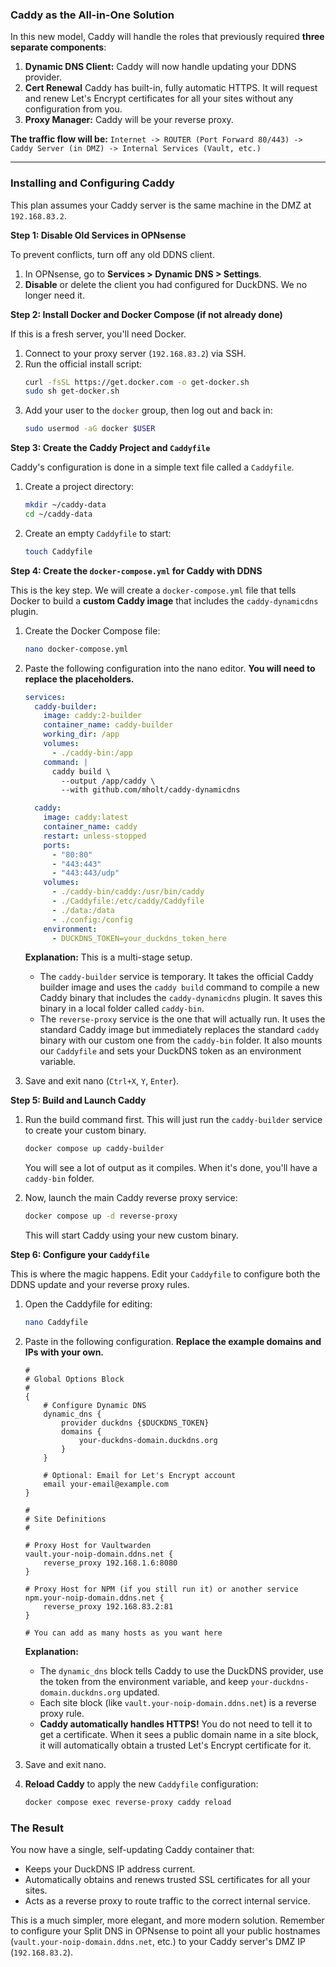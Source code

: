 ### **Caddy as the All-in-One Solution**

In this new model, Caddy will handle the roles that previously required **three separate components**:
1.  **Dynamic DNS Client:** Caddy will now handle updating your DDNS provider.
2.  **Cert Renewal** Caddy has built-in, fully automatic HTTPS. It will request and renew Let's Encrypt certificates for all your sites without any configuration from you.
3.  **Proxy Manager:** Caddy will be your reverse proxy.

**The traffic flow will be:**
`Internet -> ROUTER (Port Forward 80/443) -> Caddy Server (in DMZ) -> Internal Services (Vault, etc.)`

---

### **Installing and Configuring Caddy**

This plan assumes your Caddy server is the same machine in the DMZ at `192.168.83.2`.

**Step 1: Disable Old Services in OPNsense**

To prevent conflicts, turn off any old DDNS client.
1.  In OPNsense, go to **Services > Dynamic DNS > Settings**.
2.  **Disable** or delete the client you had configured for DuckDNS. We no longer need it.

**Step 2: Install Docker and Docker Compose (if not already done)**

If this is a fresh server, you'll need Docker.
1.  Connect to your proxy server (`192.168.83.2`) via SSH.
2.  Run the official install script:
    ```bash
    curl -fsSL https://get.docker.com -o get-docker.sh
    sudo sh get-docker.sh
    ```
3.  Add your user to the `docker` group, then log out and back in:
    ```bash
    sudo usermod -aG docker $USER
    ```

**Step 3: Create the Caddy Project and `Caddyfile`**

Caddy's configuration is done in a simple text file called a `Caddyfile`.

1.  Create a project directory:
    ```bash
    mkdir ~/caddy-data
    cd ~/caddy-data
    ```

2.  Create an empty `Caddyfile` to start:
    ```bash
    touch Caddyfile
    ```

**Step 4: Create the `docker-compose.yml` for Caddy with DDNS**

This is the key step. We will create a `docker-compose.yml` file that tells Docker to build a **custom Caddy image** that includes the `caddy-dynamicdns` plugin.

1.  Create the Docker Compose file:
    ```bash
    nano docker-compose.yml
    ```

2.  Paste the following configuration into the nano editor. **You will need to replace the placeholders.**

    ```yaml
    services:
      caddy-builder:
        image: caddy:2-builder
        container_name: caddy-builder
        working_dir: /app
        volumes:
          - ./caddy-bin:/app
        command: |
          caddy build \
            --output /app/caddy \
            --with github.com/mholt/caddy-dynamicdns

      caddy:
        image: caddy:latest
        container_name: caddy
        restart: unless-stopped
        ports:
          - "80:80"
          - "443:443"
          - "443:443/udp"
        volumes:
          - ./caddy-bin/caddy:/usr/bin/caddy
          - ./Caddyfile:/etc/caddy/Caddyfile
          - ./data:/data
          - ./config:/config
        environment:
          - DUCKDNS_TOKEN=your_duckdns_token_here
    ```

    **Explanation:** This is a multi-stage setup.
    *   The `caddy-builder` service is temporary. It takes the official Caddy builder image and uses the `caddy build` command to compile a new Caddy binary that includes the `caddy-dynamicdns` plugin. It saves this binary in a local folder called `caddy-bin`.
    *   The `reverse-proxy` service is the one that will actually run. It uses the standard Caddy image but immediately replaces the standard `caddy` binary with our custom one from the `caddy-bin` folder. It also mounts our `Caddyfile` and sets your DuckDNS token as an environment variable.

3.  Save and exit nano (`Ctrl+X`, `Y`, `Enter`).

**Step 5: Build and Launch Caddy**

1.  Run the build command first. This will just run the `caddy-builder` service to create your custom binary.

    ```bash
    docker compose up caddy-builder
    ```
    You will see a lot of output as it compiles. When it's done, you'll have a `caddy-bin` folder.

2.  Now, launch the main Caddy reverse proxy service:

    ```bash
    docker compose up -d reverse-proxy
    ```
    This will start Caddy using your new custom binary.

**Step 6: Configure your `Caddyfile`**

This is where the magic happens. Edit your `Caddyfile` to configure both the DDNS update and your reverse proxy rules.

1.  Open the Caddyfile for editing:
    ```bash
    nano Caddyfile
    ```
2.  Paste in the following configuration. **Replace the example domains and IPs with your own.**

    ```caddy
    #
    # Global Options Block
    #
    {
        # Configure Dynamic DNS
        dynamic_dns {
            provider duckdns {$DUCKDNS_TOKEN}
            domains {
                your-duckdns-domain.duckdns.org
            }
        }

        # Optional: Email for Let's Encrypt account
        email your-email@example.com
    }

    #
    # Site Definitions
    #

    # Proxy Host for Vaultwarden
    vault.your-noip-domain.ddns.net {
        reverse_proxy 192.168.1.6:8080
    }

    # Proxy Host for NPM (if you still run it) or another service
    npm.your-noip-domain.ddns.net {
        reverse_proxy 192.168.83.2:81
    }

    # You can add as many hosts as you want here
    ```

    **Explanation:**
    *   The `dynamic_dns` block tells Caddy to use the DuckDNS provider, use the token from the environment variable, and keep `your-duckdns-domain.duckdns.org` updated.
    *   Each site block (like `vault.your-noip-domain.ddns.net`) is a reverse proxy rule.
    *   **Caddy automatically handles HTTPS!** You do not need to tell it to get a certificate. When it sees a public domain name in a site block, it will automatically obtain a trusted Let's Encrypt certificate for it.

3.  Save and exit nano.

4.  **Reload Caddy** to apply the new `Caddyfile` configuration:

    ```bash
    docker compose exec reverse-proxy caddy reload
    ```

### **The Result**

You now have a single, self-updating Caddy container that:
*   Keeps your DuckDNS IP address current.
*   Automatically obtains and renews trusted SSL certificates for all your sites.
*   Acts as a reverse proxy to route traffic to the correct internal service.

This is a much simpler, more elegant, and more modern solution. Remember to configure your Split DNS in OPNsense to point all your public hostnames (`vault.your-noip-domain.ddns.net`, etc.) to your Caddy server's DMZ IP (`192.168.83.2`).
